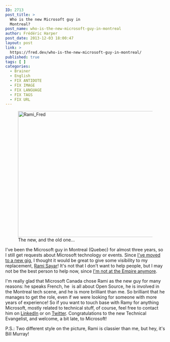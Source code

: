```yaml
---
ID: 2713
post_title: >
  Who is the new Microsoft guy in
  Montreal?
post_name: who-is-the-new-microsoft-guy-in-montreal
author: Frédéric Harper
post_date: 2013-12-03 18:00:47
layout: post
link: >
  https://fred.dev/who-is-the-new-microsoft-guy-in-montreal/
published: true
tags: [ ]
categories:
  - Brainer
  - English
  - FIX ANTIDOTE
  - FIX IMAGE
  - FIX LANGUAGE
  - FIX TAGS
  - FIX URL
---
```

<figure><img alt="Rami_Fred" src="http://fred.dev/wp-content/uploads/2013/12/Rami_Fred.jpg" width="600" height="398"/><figcaption> The new, and the old one...</figcaption></figure><p>I've been the Microsoft guy in Montreal (Quebec) for almost three years, so I still get requests about Microsoft technology or events. Since <a title="Three months as a Mozillian" href="http://fred.dev/three-months-as-a-mozillian/">I've moved to a new gig</a>, I thought it would be great to give some visibility to my replacement, <a href="https://ramisayar.com/" target="_blank" rel="noopener noreferrer">Rami Sayar</a>! It's not that I don't want to help people, but I may not be the best person to help now, since <a title="I’m leaving Microsoft, looking for a new opportunity" href="http://fred.dev/im-leaving-microsoft-looking-for-a-new-opportunity/">I'm not at the Empire anymore</a>.</p><p>I'm really glad that Microsoft Canada chose Rami as the new guy for many reasons: he speaks French, he  is all about Open Source, he is involved in the Montreal tech scene, and he is more brilliant than me. So brilliant that he manages to get the role, even if we were looking for someone with more years of experience! So if you want to touch base with Ramy for anything Microsoft, mostly related to technical stuff, of course, feel free to contact him on <a href="https://www.linkedin.com/in/ramisayar/" target="_blank" rel="noopener noreferrer">LinkedIn</a> or on <a href="https://twitter.com/ramisayar" target="_blank" rel="noopener noreferrer">Twitter</a>. Congratulations to the new Technical Evangelist, and welcome, a bit late, to Microsoft!</p><p>P.S.: Two different style on the picture, Rami is classier than me, but hey, it's Bill Murray!</p> 